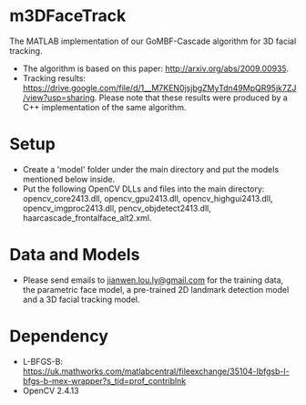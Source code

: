 # m3DFaceTrack
The MATLAB implementation of our GoMBF-Cascade algorithm for 3D facial tracking.

- The algorithm is based on this paper: http://arxiv.org/abs/2009.00935.
- Tracking results: https://drive.google.com/file/d/1__M7KEN0jsjbgZMyTdn49MpQR95jk7ZJ/view?usp=sharing. Please note that these results were produced by a C++ implementation of the same algorithm. 

# Setup
- Create a 'model' folder under the main directory and put the models mentioned below inside. 
- Put the following OpenCV DLLs and files into the main directory: opencv_core2413.dll, opencv_gpu2413.dll, opencv_highgui2413.dll, opencv_imgproc2413.dll, pencv_objdetect2413.dll, haarcascade_frontalface_alt2.xml.

# Data and Models
- Please send emails to jianwen.lou.ly@gmail.com for the training data, the parametric face model, a pre-trained 2D landmark detection model and a 3D facial tracking model. 

# Dependency
- L-BFGS-B: https://uk.mathworks.com/matlabcentral/fileexchange/35104-lbfgsb-l-bfgs-b-mex-wrapper?s_tid=prof_contriblnk
- OpenCV 2.4.13
